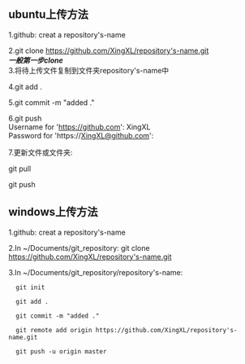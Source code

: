   ubuntu上传方法
--------------------------- 
  1.github: creat a repository's-name
  
  2.git clone https://github.com/XingXL/repository's-name.git  
  ***一般第一步clone***   
  3.将待上传文件复制到文件夹repository's-name中
    
  4.git add .
  
  5.git commit -m "added ."
  
  6.git push  
  Username for 'https://github.com': XingXL  
  Password for 'https://XingXL@github.com':
    
  7.更新文件或文件夹:
  
  git pull
  
  git push
  
  windows上传方法
--------------------------- 
  1.github: creat a repository's-name
  
  2.In ~/Documents/git_repository: git clone https://github.com/XingXL/repository's-name.git
  
  3.In ~/Documents/git_repository/repository's-name: 
      
      git init
      
      git add .
      
      git commit -m "added ."
      
      git remote add origin https://github.com/XingXL/repository's-name.git
      
      git push -u origin master
